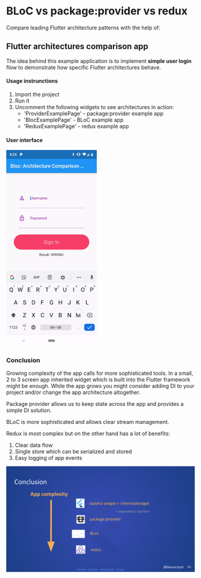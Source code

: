 # BLoC vs package:provider vs redux

Compare leading Flutter architecture patterns with the help of:
## Flutter architectures comparison app

The idea behind this example application is to implement **simple user 
login** flow to demonstrate how specific Flutter architectures behave.  


#### Usage instrunctions

1. Import the project
2. Run it
3. Uncomment the following widgets to see architectures in action:
    - 'ProviderExamplePage' - package:provider example app
    - 'BlocExamplePage' - BLoC example app
    - 'ReduxExamplePage' - redux example app
    
#### User interface

<img src="./screenshot/login_positive.gif" width="242" >

### Conclusion

Growing complexity of the app calls for more sophisticated tools. 
In a small, 2 to 3 screen app inherited widget which is built into 
the Flutter framework might be enough. While the app grows you might
consider adding DI to your project and/or change the app architecture 
altogether. 


Package provider allows us to keep state across the app and provides a simple DI solution.

BLoC is more sophisticated and allows clear stream management.

Redux is most complex but on the other hand has a lot of benefits:
1. Clear data flow
2. Single store which can be serialized and stored
3. Easy logging of app events

<img src="./screenshot/arch_comparison_conclusion.png" width="600" >

